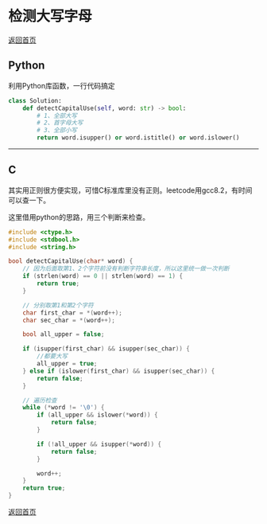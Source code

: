 # 检测大写字母
[返回首页](../README.md)

## Python
利用Python库函数，一行代码搞定
```python
class Solution:
    def detectCapitalUse(self, word: str) -> bool:
        # 1、全部大写
        # 2、首字母大写
        # 3、全部小写
        return word.isupper() or word.istitle() or word.islower()
```
---

## C
其实用正则很方便实现，可惜C标准库里没有正则。leetcode用gcc8.2，有时间可以查一下。

这里借用python的思路，用三个判断来检查。
```c
#include <ctype.h>
#include <stdbool.h>
#include <string.h>

bool detectCapitalUse(char* word) {
    // 因为后面取第1、2个字符前没有判断字符串长度，所以这里统一做一次判断
    if (strlen(word) == 0 || strlen(word) == 1) {
        return true;
    }

    // 分别取第1和第2个字符
    char first_char = *(word++);
    char sec_char = *(word++);

    bool all_upper = false;

    if (isupper(first_char) && isupper(sec_char)) {
        //都要大写
        all_upper = true;
    } else if (islower(first_char) && isupper(sec_char)) {
        return false;
    }

    // 遍历检查
    while (*word != '\0') {
        if (all_upper && islower(*word)) {
            return false;
        }

        if (!all_upper && isupper(*word)) {
            return false;
        }

        word++;
    }
    return true;
}
```
[返回首页](../README.md)